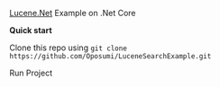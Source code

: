 <a href="https://lucenenet.apache.org/">Lucene.Net</a> Example on .Net Core

<b>Quick start</b>

Clone this repo using `git clone https://github.com/Oposumi/LuceneSearchExample.git`
<br/>


Run Project
